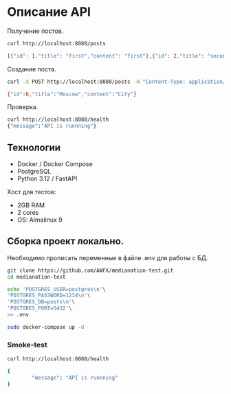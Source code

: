 # Описание API

Получение постов.
```bash
curl http://localhost:8080/posts

[{"id": 1,"title": "first","content": "first"},{"id": 2,"title": "second","content": "second"},{"id": 3,"title": "third","content": "third"},{"id": 4,"title": "Moscow","content": "MSU"},{"id": 5,"title": "Tyumen","content": "UTMN"}]
```

Создание поста.
```bash
curl -X POST http://localhost:8080/posts -H "Content-Type: application/json" -d '{"title":"Los","content":"Angeles"}'

{"id":6,"title":"Moscow","content":"City"}
```

Проверка.

```bash
curl http://localhost:8080/health
{"message":"API is runnning"}
```
## **Технологии**

- Docker / Docker Compose
- PostgreSQL
- Python 3.12 / FastAPI

Хост для тестов:
- 2GB RAM
- 2 cores
- OS: Almalinux 9

## Сборка проект локально.

Необходимо прописать переменные в файле .env для работы с БД.

```bash
git clone https://github.com/AWFX/medianation-test.git
cd medianation-test

echo 'POSTGRES_USER=postgres\n'\
'POSTGRES_PASSWORD=1234\n'\
'POSTGRES_DB=posts\n'\
'POSTGRES_PORT=5432'\
>> .env

sudo docker-compose up -d                                                                
```

### Smoke-test

```bash                          
curl http://localhost:8080/health

{                                   
        "message": "API is runnning"
}            
